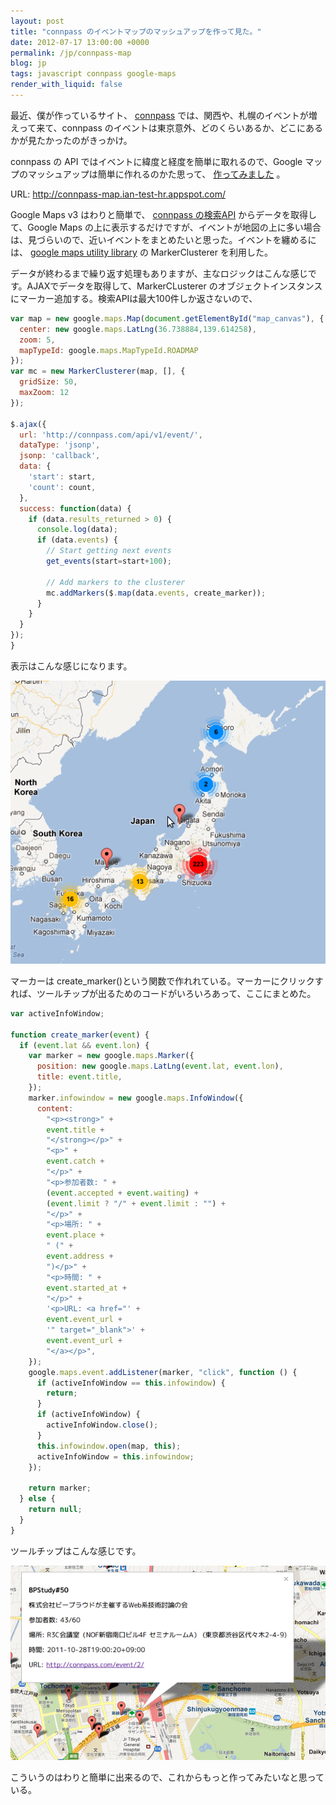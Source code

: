 ```yaml
---
layout: post
title: "connpass のイベントマップのマッシュアップを作って見た。"
date: 2012-07-17 13:00:00 +0000
permalink: /jp/connpass-map
blog: jp
tags: javascript connpass google-maps
render_with_liquid: false
---
```


最近、僕が作っているサイト、 [connpass](http://connpass.com/)
では、関西や、札幌のイベントが増えって来て、connpass
のイベントは東京意外、どのくらいあるか、どこにあるかが見たかったのがきっかけ。

connpass の API ではイベントに緯度と経度を簡単に取れるので、Google マップのマッシュアップは簡単に作れるのかた思って、
[作ってみました](http://connpass-map.ian-test-hr.appspot.com/) 。

URL: <http://connpass-map.ian-test-hr.appspot.com/>

Google Maps v3 はわりと簡単で、 [connpass
の検索API](http://connpass.com/about/api/) からデータを取得して、Google Maps
の上に表示するだけですが、イベントが地図の上に多い場合は、見づらいので、近いイベントをまとめたいと思った。イベントを纏めるには、
[google maps utility
library](https://code.google.com/p/google-maps-utility-library-v3/) の
MarkerClusterer を利用した。

データが終わるまで繰り返す処理もありますが、主なロジックはこんな感じです。AJAXでデータを取得して、MarkerCLusterer
のオブジェクトインスタンスにマーカー追加する。検索APIは最大100件しか返さないので、

```javascript
var map = new google.maps.Map(document.getElementById("map_canvas"), {
  center: new google.maps.LatLng(36.738884,139.614258),
  zoom: 5,
  mapTypeId: google.maps.MapTypeId.ROADMAP
});
var mc = new MarkerClusterer(map, [], {
  gridSize: 50,
  maxZoom: 12
});

$.ajax({
  url: 'http://connpass.com/api/v1/event/',
  dataType: 'jsonp',
  jsonp: 'callback',
  data: {
    'start': start,
    'count': count,
  },
  success: function(data) {
    if (data.results_returned > 0) {
      console.log(data);
      if (data.events) {
        // Start getting next events
        get_events(start=start+100);

        // Add markers to the clusterer
        mc.addMarkers($.map(data.events, create_marker));
      }
    }
  }
});
}
```

表示はこんな感じになります。

![image](/assets/images/680/connpass_map_big.png)

マーカーは
create_marker()という関数で作れれている。マーカーにクリックすれば、ツールチップが出るためのコードがいろいろあって、ここにまとめた。

```javascript
var activeInfoWindow;

function create_marker(event) {
  if (event.lat && event.lon) {
    var marker = new google.maps.Marker({
      position: new google.maps.LatLng(event.lat, event.lon),
      title: event.title,
    });
    marker.infowindow = new google.maps.InfoWindow({
      content:
        "<p><strong>" +
        event.title +
        "</strong></p>" +
        "<p>" +
        event.catch +
        "</p>" +
        "<p>参加者数: " +
        (event.accepted + event.waiting) +
        (event.limit ? "/" + event.limit : "") +
        "</p>" +
        "<p>場所: " +
        event.place +
        " (" +
        event.address +
        ")</p>" +
        "<p>時間: " +
        event.started_at +
        "</p>" +
        '<p>URL: <a href="' +
        event.event_url +
        '" target="_blank">' +
        event.event_url +
        "</a></p>",
    });
    google.maps.event.addListener(marker, "click", function () {
      if (activeInfoWindow == this.infowindow) {
        return;
      }
      if (activeInfoWindow) {
        activeInfoWindow.close();
      }
      this.infowindow.open(map, this);
      activeInfoWindow = this.infowindow;
    });

    return marker;
  } else {
    return null;
  }
}
```

ツールチップはこんな感じです。

![image](/assets/images/680/connpass_map_tooltip_big.png)

こういうのはわりと簡単に出来るので、これからもっと作ってみたいなと思っている。
